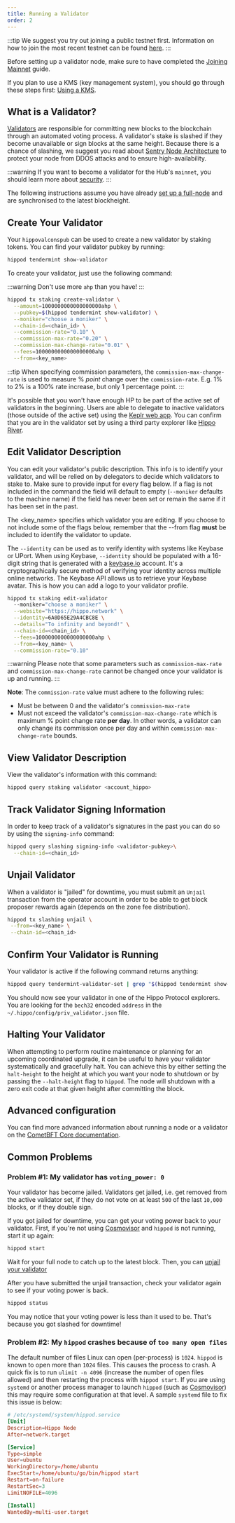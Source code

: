 ```yaml
---
title: Running a Validator
order: 2
---
```


:::tip
We suggest you try out joining a public testnet first. Information on how to join the most recent testnet can be found [here](../hub-tutorials/join-testnet).
:::

Before setting up a validator node, make sure to have completed the [Joining Mainnet](../hub-tutorials/join-mainnet.md) guide.

If you plan to use a KMS (key management system), you should go through these steps first: [Using a KMS](../validators/kms/kms.md).

## What is a Validator?

[Validators](./overview) are responsible for committing new blocks to the blockchain through an automated voting process. A validator's stake is slashed if they become unavailable or sign blocks at the same height. Because there is a chance of slashing, we suggest you read about [Sentry Node Architecture](./validator-faq#how-can-validators-protect-themselves-from-denial-of-service-attacks) to protect your node from DDOS attacks and to ensure high-availability.

:::warning
If you want to become a validator for the Hub's `mainnet`, you should learn more about [security](./security).
:::

The following instructions assume you have already [set up a full-node](../hub-tutorials/join-mainnet.md) and are synchronised to the latest blockheight.

## Create Your Validator

Your `hippovalconspub` can be used to create a new validator by staking tokens. You can find your validator pubkey by running:

```bash
hippod tendermint show-validator
```

To create your validator, just use the following command:

:::warning
Don't use more `ahp` than you have!
:::

```bash
hippod tx staking create-validator \
  --amount=1000000000000000000ahp \
  --pubkey=$(hippod tendermint show-validator) \
  --moniker="choose a moniker" \
  --chain-id=<chain_id> \
  --commission-rate="0.10" \
  --commission-max-rate="0.20" \
  --commission-max-change-rate="0.01" \
  --fees=1000000000000000000ahp \
  --from=<key_name>
```

:::tip
When specifying commission parameters, the `commission-max-change-rate` is used to measure % _point_ change over the `commission-rate`. E.g. 1% to 2% is a 100% rate increase, but only 1 percentage point.
:::

It's possible that you won't have enough HP to be part of the active set of validators in the beginning. Users are able to delegate to inactive validators (those outside of the active set) using the [Keplr web app](https://wallet.keplr.app/#/hippo-protocol/stake?tab=inactive-validators). You can confirm that you are in the validator set by using a third party explorer like [Hippo River](https://river.hippoprotocol.ai/hippo-protocol/staking).

## Edit Validator Description

You can edit your validator's public description. This info is to identify your validator, and will be relied on by delegators to decide which validators to stake to. Make sure to provide input for every flag below. If a flag is not included in the command the field will default to empty (`--moniker` defaults to the machine name) if the field has never been set or remain the same if it has been set in the past.

The <key_name> specifies which validator you are editing. If you choose to not include some of the flags below, remember that the --from flag **must** be included to identify the validator to update.

The `--identity` can be used as to verify identity with systems like Keybase or UPort. When using Keybase, `--identity` should be populated with a 16-digit string that is generated with a [keybase.io](https://keybase.io) account. It's a cryptographically secure method of verifying your identity across multiple online networks. The Keybase API allows us to retrieve your Keybase avatar. This is how you can add a logo to your validator profile.

```bash
hippod tx staking edit-validator
  --moniker="choose a moniker" \
  --website="https://hippo.network" \
  --identity=6A0D65E29A4CBC8E \
  --details="To infinity and beyond!" \
  --chain-id=<chain_id> \
  --fees=1000000000000000000ahp \
  --from=<key_name> \
  --commission-rate="0.10"
```

:::warning
Please note that some parameters such as `commission-max-rate` and `commission-max-change-rate` cannot be changed once your validator is up and running.
:::

**Note**: The `commission-rate` value must adhere to the following rules:

- Must be between 0 and the validator's `commission-max-rate`
- Must not exceed the validator's `commission-max-change-rate` which is maximum
  % point change rate **per day**. In other words, a validator can only change
  its commission once per day and within `commission-max-change-rate` bounds.

## View Validator Description

View the validator's information with this command:

```bash
hippod query staking validator <account_hippo>
```

## Track Validator Signing Information

In order to keep track of a validator's signatures in the past you can do so by using the `signing-info` command:

```bash
hippod query slashing signing-info <validator-pubkey>\
  --chain-id=<chain_id>
```

## Unjail Validator

When a validator is "jailed" for downtime, you must submit an `Unjail` transaction from the operator account in order to be able to get block proposer rewards again (depends on the zone fee distribution).

```bash
hippod tx slashing unjail \
 --from=<key_name> \
 --chain-id=<chain_id>
```

## Confirm Your Validator is Running

Your validator is active if the following command returns anything:

```bash
hippod query tendermint-validator-set | grep "$(hippod tendermint show-address)"
```

You should now see your validator in one of the Hippo Protocol explorers. You are looking for the `bech32` encoded `address` in the `~/.hippo/config/priv_validator.json` file.

## Halting Your Validator

When attempting to perform routine maintenance or planning for an upcoming coordinated upgrade, it can be useful to have your validator systematically and gracefully halt. You can achieve this by either setting the `halt-height` to the height at which you want your node to shutdown or by passing the `--halt-height` flag to `hippod`. The node will shutdown with a zero exit code at that given height after committing
the block.

## Advanced configuration

You can find more advanced information about running a node or a validator on the [CometBFT Core documentation](https://docs.cometbft.com/v0.38/core/validators).

## Common Problems

### Problem #1: My validator has `voting_power: 0`

Your validator has become jailed. Validators get jailed, i.e. get removed from the active validator set, if they do not vote on at least `500` of the last `10,000` blocks, or if they double sign.

If you got jailed for downtime, you can get your voting power back to your validator. First, if you're not using [Cosmovisor](https://docs.cosmos.network/v0.50/build/tooling/cosmovisor#installation) and `hippod` is not running, start it up again:

```bash
hippod start
```

Wait for your full node to catch up to the latest block. Then, you can [unjail your validator](#unjail-validator)

After you have submitted the unjail transaction, check your validator again to see if your voting power is back.

```bash
hippod status
```

You may notice that your voting power is less than it used to be. That's because you got slashed for downtime!

### Problem #2: My `hippod` crashes because of `too many open files`

The default number of files Linux can open (per-process) is `1024`. `hippod` is known to open more than `1024` files. This causes the process to crash. A quick fix is to run `ulimit -n 4096` (increase the number of open files allowed) and then restarting the process with `hippod start`. If you are using `systemd` or another process manager to launch `hippod` (such as [Cosmovisor](https://docs.cosmos.network/v0.50/build/tooling/cosmovisor#installation)) this may require some configuration at that level. A sample `systemd` file to fix this issue is below:

```toml
# /etc/systemd/system/hippod.service
[Unit]
Description=Hippo Node
After=network.target

[Service]
Type=simple
User=ubuntu
WorkingDirectory=/home/ubuntu
ExecStart=/home/ubuntu/go/bin/hippod start
Restart=on-failure
RestartSec=3
LimitNOFILE=4096

[Install]
WantedBy=multi-user.target
```
